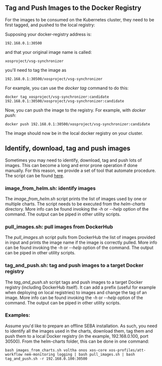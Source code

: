 ## Tag and Push Images to the Docker Registry

For the images to be consumed on the Kubernetes cluster, they need to
be first tagged, and pushed to the local registry:

Supposing your docker-registry address is:

```shell
192.168.0.1:30500
```

and that your original image name is called:

```shell
xosproject/vsg-synchronizer
```

you'll need to tag the image as

```shell
192.168.0.1:30500/xosproject/vsg-synchronizer
```

For example, you can use the *docker tag* command to do this:

```shell
docker tag xosproject/vsg-synchronizer:candidate 192.168.0.1:30500/xosproject/vsg-synchronizer:candidate
```

Now, you can push the image to the registry. For example, with *docker push*:

```shell
docker push 192.168.0.1:30500/xosproject/vsg-synchronizer:candidate
```

The image should now be in the local docker registry on your cluster.

## Identify, download, tag and push images

Sometimes you may need to identify, download, tag and push lots of images.
This can become a long and error prone operation if done manually.
For this reason, we provide a set of tool that automate procedure. The script can be found [here](https://github.com/opencord/automation-tools/tree/master/developer).

### image_from_helm.sh: identify images

The *image_from_helm.sh* script prints the list of images used by one or multiple charts. The script needs to be executed from the *helm-charts* directory. More info can be found invoking the *-h* or *--help* option of the command. The output can be piped in other utility scripts.

### pull_images.sh: pull images from DockerHub

The *pull_images.sh* script pulls from DockerHub the list of images provided in input and prints the image name if the image is correctly pulled. More info can be found invoking the *-h* or *--help* option of the command. The output can be piped in other utility scripts.

### tag_and_push.sh: tag and push images to a target Docker registry

The *tag_and_push.sh* script tags and push images to a target Docker registry (including DockerHub itself). It can add a prefix (useful for example when deploying on local registries) to images and change the tag of an image. More info can be found invoking the *-h* or *--help* option of the command. The output can be piped in other utility scripts.

### Examples:

Assume you'd like to prepare an offline SEBA installation. As such, you need to identify all the images used in the charts, download them, tag them and push them to a local Docker registry (in the example, 192.168.0.100, port 30500). From the helm-charts folder, this can be done in one command:

```shell
bash images_from_charts.sh voltha onos xos-core xos-profiles/att-workflow nem-monitoring logging | bash pull_images.sh | bash tag_and_push.sh -r 192.168.0.100:30500
```
